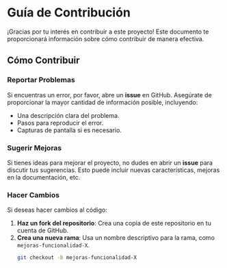 # Guía de Contribución

¡Gracias por tu interés en contribuir a este proyecto! Este documento te proporcionará información sobre cómo contribuir de manera efectiva.

## Cómo Contribuir

### Reportar Problemas
Si encuentras un error, por favor, abre un **issue** en GitHub. Asegúrate de proporcionar la mayor cantidad de información posible, incluyendo:
- Una descripción clara del problema.
- Pasos para reproducir el error.
- Capturas de pantalla si es necesario.

### Sugerir Mejoras
Si tienes ideas para mejorar el proyecto, no dudes en abrir un **issue** para discutir tus sugerencias. Esto puede incluir nuevas características, mejoras en la documentación, etc.

### Hacer Cambios
Si deseas hacer cambios al código:
1. **Haz un fork del repositorio**: Crea una copia de este repositorio en tu cuenta de GitHub.
2. **Crea una nueva rama**: Usa un nombre descriptivo para la rama, como `mejoras-funcionalidad-X`.
   ```bash
   git checkout -b mejoras-funcionalidad-X

